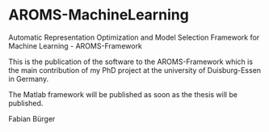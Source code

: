# AROMS-MachineLearning
Automatic Representation Optimization and Model Selection Framework for Machine Learning - AROMS-Framework

This is the publication of the software to the AROMS-Framework which is the main contribution of my PhD project at the university of Duisburg-Essen in Germany. 

The Matlab framework will be published as soon as the thesis will be published.

Fabian Bürger
